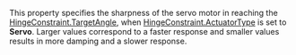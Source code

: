 This property specifies the sharpness of the servo motor in reaching the [HingeConstraint.TargetAngle](https://developer.roblox.com/en-us/api-reference/property/HingeConstraint/TargetAngle), when [HingeConstraint.ActuatorType](https://developer.roblox.com/en-us/api-reference/property/HingeConstraint/ActuatorType) is set to **Servo**. Larger values correspond to a faster response and smaller values results in more damping and a slower response.